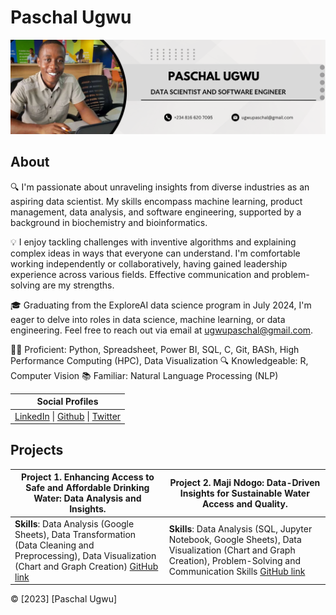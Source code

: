 # Paschal Ugwu

![Profile Picture](https://github.com/paschalugwu/paschalugwu/blob/master/Image/Personal/CoverImage.png)

## About
🔍 I'm passionate about unraveling insights from diverse industries as an aspiring data scientist. My skills encompass machine learning, product management, data analysis, and software engineering, supported by a background in biochemistry and bioinformatics.

💡 I enjoy tackling challenges with inventive algorithms and explaining complex ideas in ways that everyone can understand. I'm comfortable working independently or collaboratively, having gained leadership experience across various fields. Effective communication and problem-solving are my strengths.

🎓 Graduating from the ExploreAI data science program in July 2024, I'm eager to delve into roles in data science, machine learning, or data engineering. Feel free to reach out via email at ugwupaschal@gmail.com.

👨‍💻 Proficient: Python, Spreadsheet, Power BI, SQL, C, Git, BASh, High Performance Computing (HPC), Data Visualization
🔍 Knowledgeable: R, Computer Vision
📚 Familiar: Natural Language Processing (NLP)


| **Social Profiles** | 
| --- | 
| [LinkedIn](https://www.linkedin.com/in/paschal-ugwu-52abb6229/) \| [Github](https://github.com/paschalugwu) \| [Twitter](https://twitter.com/Paschal_Ugwu001) |  


## Projects

| Project 1. Enhancing Access to Safe and Affordable Drinking Water: Data Analysis and Insights. | Project 2. Maji Ndogo: Data-Driven Insights for Sustainable Water Access and Quality. | 
| --- | --- |  
| **Skills**: Data Analysis (Google Sheets), Data Transformation (Data Cleaning and Preprocessing), Data Visualization (Chart and Graph Creation) [GitHub link](https://github.com/paschalugwu/Integrated_Project-Access_To_Drinking_Water) | **Skills**: Data Analysis (SQL, Jupyter Notebook, Google Sheets), Data Visualization (Chart and Graph Creation), Problem-Solving and Communication Skills [GitHub link](https://github.com/paschalugwu/Maji_Ndogo-Water_Crisis) | 


© [2023] [Paschal Ugwu]
